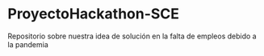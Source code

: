 # ProyectoHackathon-SCE
Repositorio sobre nuestra idea de solución en la falta de empleos debido a la pandemia
